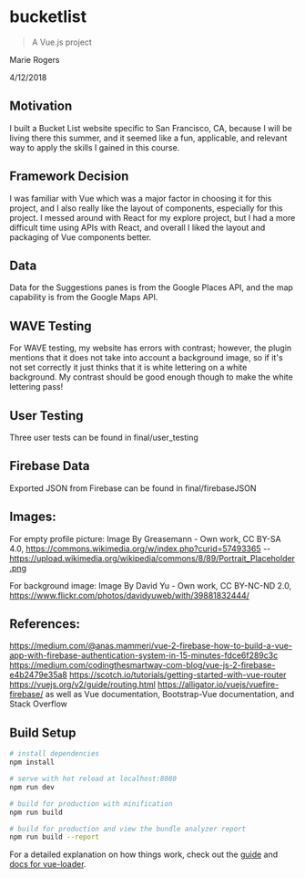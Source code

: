 # bucketlist

> A Vue.js project

Marie Rogers

4/12/2018

## Motivation

I built a Bucket List website specific to San Francisco, CA, because I will be living there this summer, and it seemed like a fun, applicable, and relevant way to apply the skills I gained in this course.

## Framework Decision

I was familiar with Vue which was a major factor in choosing it for this project, and I also really like the layout of components, especially for this project. I messed around with React for my explore project, but I had a more difficult time using APIs with React, and overall I liked the layout and packaging of Vue components better.

## Data

Data for the Suggestions panes is from the Google Places API, and the map capability is from the Google Maps API.

## WAVE Testing

For WAVE testing, my website has errors with contrast; however, the plugin mentions that it does not take into account a background image, so if it's not set correctly it just thinks that it is white lettering on a white background. My contrast should be good enough though to make the white lettering pass!

## User Testing

Three user tests can be found in final/user_testing

## Firebase Data

Exported JSON from Firebase can be found in final/firebaseJSON

## Images:

For empty profile picture:
    Image By Greasemann - Own work, CC BY-SA 4.0, https://commons.wikimedia.org/w/index.php?curid=57493365 -- https://upload.wikimedia.org/wikipedia/commons/8/89/Portrait_Placeholder.png

For background image:
    Image By David Yu - Own work, CC BY-NC-ND 2.0, https://www.flickr.com/photos/davidyuweb/with/39881832444/

## References:

https://medium.com/@anas.mammeri/vue-2-firebase-how-to-build-a-vue-app-with-firebase-authentication-system-in-15-minutes-fdce6f289c3c
https://medium.com/codingthesmartway-com-blog/vue-js-2-firebase-e4b2479e35a8
https://scotch.io/tutorials/getting-started-with-vue-router
https://vuejs.org/v2/guide/routing.html
https://alligator.io/vuejs/vuefire-firebase/
as well as Vue documentation, Bootstrap-Vue documentation, and Stack Overflow


## Build Setup

``` bash
# install dependencies
npm install

# serve with hot reload at localhost:8080
npm run dev

# build for production with minification
npm run build

# build for production and view the bundle analyzer report
npm run build --report
```

For a detailed explanation on how things work, check out the [guide](http://vuejs-templates.github.io/webpack/) and [docs for vue-loader](http://vuejs.github.io/vue-loader).
